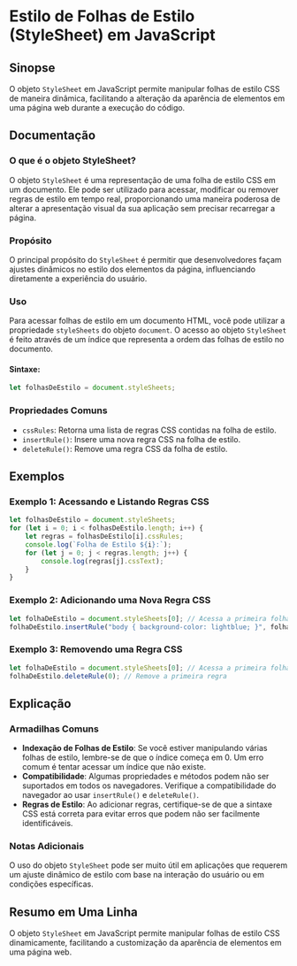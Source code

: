<!--
Meta Description: # Estilo de Folhas de Estilo (StyleSheet) em JavaScript ## Sinopse O objeto `StyleSheet` em JavaScript permite manipular folhas de estilo CSS de manei...
Meta Keywords: estilo, uma, css, stylesheet, que
-->

# Estilo de Folhas de Estilo (StyleSheet) em JavaScript

## Sinopse
O objeto `StyleSheet` em JavaScript permite manipular folhas de estilo CSS de maneira dinâmica, facilitando a alteração da aparência de elementos em uma página web durante a execução do código.

## Documentação
### O que é o objeto StyleSheet?
O objeto `StyleSheet` é uma representação de uma folha de estilo CSS em um documento. Ele pode ser utilizado para acessar, modificar ou remover regras de estilo em tempo real, proporcionando uma maneira poderosa de alterar a apresentação visual da sua aplicação sem precisar recarregar a página.

### Propósito
O principal propósito do `StyleSheet` é permitir que desenvolvedores façam ajustes dinâmicos no estilo dos elementos da página, influenciando diretamente a experiência do usuário.

### Uso
Para acessar folhas de estilo em um documento HTML, você pode utilizar a propriedade `styleSheets` do objeto `document`. O acesso ao objeto `StyleSheet` é feito através de um índice que representa a ordem das folhas de estilo no documento.

#### Sintaxe:
```javascript
let folhasDeEstilo = document.styleSheets;
```

### Propriedades Comuns
- `cssRules`: Retorna uma lista de regras CSS contidas na folha de estilo.
- `insertRule()`: Insere uma nova regra CSS na folha de estilo.
- `deleteRule()`: Remove uma regra CSS da folha de estilo.

## Exemplos
### Exemplo 1: Acessando e Listando Regras CSS
```javascript
let folhasDeEstilo = document.styleSheets;
for (let i = 0; i < folhasDeEstilo.length; i++) {
    let regras = folhasDeEstilo[i].cssRules;
    console.log(`Folha de Estilo ${i}:`);
    for (let j = 0; j < regras.length; j++) {
        console.log(regras[j].cssText);
    }
}
```

### Exemplo 2: Adicionando uma Nova Regra CSS
```javascript
let folhaDeEstilo = document.styleSheets[0]; // Acessa a primeira folha de estilo
folhaDeEstilo.insertRule("body { background-color: lightblue; }", folhaDeEstilo.cssRules.length);
```

### Exemplo 3: Removendo uma Regra CSS
```javascript
let folhaDeEstilo = document.styleSheets[0]; // Acessa a primeira folha de estilo
folhaDeEstilo.deleteRule(0); // Remove a primeira regra
```

## Explicação
### Armadilhas Comuns
- **Indexação de Folhas de Estilo**: Se você estiver manipulando várias folhas de estilo, lembre-se de que o índice começa em 0. Um erro comum é tentar acessar um índice que não existe.
- **Compatibilidade**: Algumas propriedades e métodos podem não ser suportados em todos os navegadores. Verifique a compatibilidade do navegador ao usar `insertRule()` e `deleteRule()`.
- **Regras de Estilo**: Ao adicionar regras, certifique-se de que a sintaxe CSS está correta para evitar erros que podem não ser facilmente identificáveis.

### Notas Adicionais
O uso do objeto `StyleSheet` pode ser muito útil em aplicações que requerem um ajuste dinâmico de estilo com base na interação do usuário ou em condições específicas.

## Resumo em Uma Linha
O objeto `StyleSheet` em JavaScript permite manipular folhas de estilo CSS dinamicamente, facilitando a customização da aparência de elementos em uma página web.